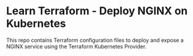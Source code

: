 # Learn Terraform - Deploy NGINX on Kubernetes

This repo contains Terraform configuration files to deploy and expose a NGINX service using the Terraform Kubernetes Provider.
